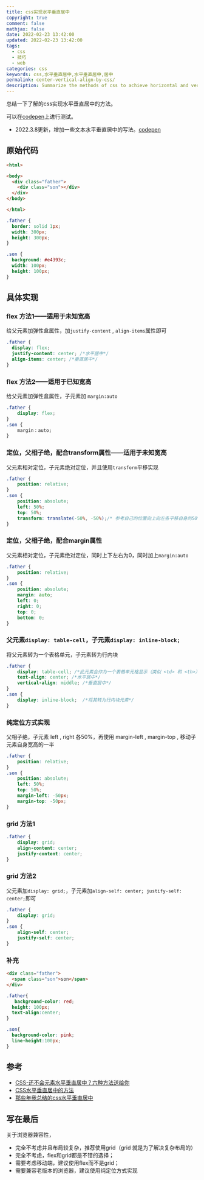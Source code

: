 ```yaml
---
title: css实现水平垂直居中
copyright: true
comment: false
mathjax: false
date: 2022-02-23 13:42:00
updated: 2022-02-23 13:42:00
tags:
  - css
  - 技巧
  - web
categories: css
keywords: css,水平垂直居中,水平垂直居中,居中
permalink: center-vertical-align-by-css/
description: Summarize the methods of css to achieve horizontal and vertical centering.
---
```

总结一下了解的css实现水平垂直居中的方法。

可以在[codepen](https://codepen.io/xbuabc/pen/WNXyORe)上进行测试。

- 2022.3.8更新，增加一些文本水平垂直居中的写法。[codepen](https://codepen.io/xbuabc/pen/JjOqoLQ)
<!-- more -->
## 原始代码

```html
<html>

<body>
  <div class="father">
    <div class="son"></div>
  </div>
</body>

</html>
```

```css
.father {
  border: solid 1px;
  width: 300px;
  height: 300px;
}

.son {
  background: #e4393c;
  width: 100px;
  height: 100px;
}
```

## 具体实现

### flex 方法1——适用于未知宽高

给父元素加弹性盒属性，加`justify-content` , `align-items`属性即可

```css
.father {
  display: flex;
  justify-content: center; /*水平居中*/
  align-items: center; /*垂直居中*/
}
```

### flex 方法2——适用于已知宽高

给父元素加弹性盒属性，子元素加 `margin:auto`

```css
.father {
    display: flex;
}
.son {
    margin：auto;
}
```

### 定位，父相子绝，配合transform属性——适用于未知宽高

父元素相对定位，子元素绝对定位，并且使用`transform`平移实现

```css
.father {
    position: relative;
}
.son {
    position: absolute;
    left: 50%;
    top: 50%;
    transform: translate(-50%, -50%);/* 参考自己的位置向上向左各平移自身的50% */
}

```

### 定位，父相子绝，配合margin属性

父元素相对定位，子元素绝对定位，同时上下左右为0，同时加上`margin:auto`

```css
.father {
    position: relative;
}
.son {
    position: absolute;
    margin: auto;
    left: 0;
    right: 0;
    top: 0;
    bottom: 0;
}
```

### 父元素`display: table-cell`，子元素`display: inline-block;`

将父元素转为一个表格单元，子元素转为行内块

```css
.father {
    display: table-cell; /*此元素会作为一个表格单元格显示（类似 <td> 和 <th>）*/
    text-align: center; /*水平居中*/
    vertical-align: middle; /*垂直居中*/
}
.son {
    display: inline-block;  /*将其转为行内块元素*/
}
```

### 纯定位方式实现

父相子绝，子元素 left , right 各50%，再使用 margin-left , margin-top , 移动子元素自身宽高的一半

```css
.father {
    position: relative;
}
.son {
    position: absolute;
    left: 50%;
    top: 50%;
    margin-left: -50px;
    margin-top: -50px;
}
```

### grid 方法1

```css
.father {
    display: grid;
    align-content: center;
    justify-content: center;
}
```

### grid 方法2

父元素加`display: grid;`，子元素加`align-self: center; justify-self: center;`即可

```css
.father {
    display: grid;
}
.son {
    align-self: center; 
    justify-self: center;
}
```

### 补充

```html
<div class="father">
  <span class="son">son</span>
</div>
```

```css
.father{
   background-color: red;
  height: 100px;
  text-align:center;
}

.son{
  background-color: pink;
  line-height:100px;
}
```

## 参考

- [CSS-还不会元素水平垂直居中？六种方法送给你](https://juejin.cn/post/7053032960986972196)
- [CSS水平垂直居中的方法](https://juejin.cn/post/6978666858543054885)
- [那些年我总结的css水平垂直居中](https://juejin.cn/post/7062608828570796046)

## 写在最后

关于浏览器兼容性，

- 完全不考虑并且布局较复杂，推荐使用grid（grid 就是为了解决复杂布局的）
- 完全不考虑，flex和grid都是不错的选择；
- 需要考虑移动端，建议使用flex而不是grid；
- 需要兼容老版本的浏览器，建议使用纯定位方式实现
